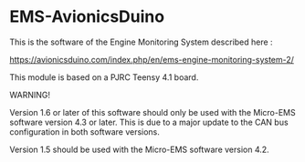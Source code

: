 # EMS-AvionicsDuino
This is the software of the Engine Monitoring System described here :

https://avionicsduino.com/index.php/en/ems-engine-monitoring-system-2/

This module is based on a PJRC Teensy 4.1 board.

WARNING!

Version 1.6 or later of this software should only be used with the Micro-EMS software version 4.3 or later. This is due to a major update to the CAN bus configuration in both software versions.

Version 1.5 should be used with the Micro-EMS software version 4.2.
